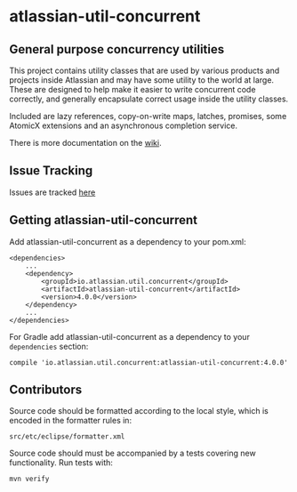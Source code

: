 # atlassian-util-concurrent

## General purpose concurrency utilities

This project contains utility classes that are used by various products and projects inside
Atlassian and may have some utility to the world at large. These are designed to help make
it easier to write concurrent code correctly, and generally encapsulate correct usage inside
the utility classes.

Included are lazy references, copy-on-write maps, latches, promises, some AtomicX extensions
and an asynchronous completion service.

There is more documentation on the [wiki](https://bitbucket.org/atlassian/atlassian-util-concurrent/wiki/Home).

## Issue Tracking

Issues are tracked [here](https://bitbucket.org/atlassian/atlassian-util-concurrent/issues?status=new&status=open)


## Getting atlassian-util-concurrent

Add atlassian-util-concurrent as a dependency to your pom.xml:

    <dependencies>
        ...
        <dependency>
            <groupId>io.atlassian.util.concurrent</groupId>
            <artifactId>atlassian-util-concurrent</artifactId>
            <version>4.0.0</version>
        </dependency>
        ...
    </dependencies>

For Gradle add atlassian-util-concurrent as a dependency to your `dependencies` section:

    compile 'io.atlassian.util.concurrent:atlassian-util-concurrent:4.0.0'

## Contributors

Source code should be formatted according to the local style, which is encoded in the formatter
rules in:

    src/etc/eclipse/formatter.xml

Source code should must be accompanied by a tests covering new functionality. Run tests with:

    mvn verify
